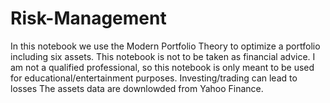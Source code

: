 # Risk-Management
In this notebook we use the Modern Portfolio Theory to optimize a portfolio including six assets. 
This notebook is not to be taken as financial advice. I am not a qualified professional, so this notebook is only meant to be used for educational/entertainment purposes. Investing/trading can lead to losses
The assets data are downlowded from Yahoo Finance.
